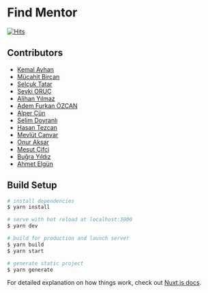 # Find Mentor

[![Hits](https://hits.seeyoufarm.com/api/count/incr/badge.svg?url=https%3A%2F%2Fgithub.com%2Fcagataycali%2Ffind-mentor&count_bg=%2379C83D&title_bg=%23555555&icon=hey.svg&icon_color=%23E7E7E7&title=hits&edge_flat=false)]()


## Contributors

- [Kemal Ayhan](https://github.com/kemalayhan)
- [Mücahit Bircan](https://github.com/mucahitbircan)
- [Selçuk Tatar](https://github.com/tansionline)
- [Şevki ORUÇ](https://github.com/sevkioruc)
- [Alihan Yılmaz](https://github.com/alihan)
- [Adem Furkan ÖZCAN](https://github.com/Adem68)
- [Alper Çün](https://github.com/alpercun)
- [Selim Doyranlı](https://github.com/selimdoyranli)
- [Hasan Tezcan](https://github.com/hasantezcan)
- [Mevlüt Canvar](https://github.com/crx4)
- [Onur Aksar](https://github.com/onuraksar)
- [Mesut Çifci](https://github.com/mesutcifci)
- [Buğra Yıldız](https://github.com/flurach)
- [Ahmet Elgün](https://github.com/ahmetelgun)

## Build Setup

```bash
# install dependencies
$ yarn install

# serve with hot reload at localhost:3000
$ yarn dev

# build for production and launch server
$ yarn build
$ yarn start

# generate static project
$ yarn generate
```

For detailed explanation on how things work, check out [Nuxt.js docs](https://nuxtjs.org).
